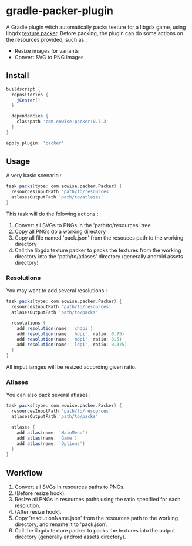 # gradle-packer-plugin

A Gradle plugin witch automatically packs texture for a libgdx game, using libgdx [texture packer](https://github.com/libgdx/libgdx/wiki/Texture-packer#wiki-NinePatches). Before packing, the plugin can do some actions on the resources provided, such as :

* Resize images for variants
* Convert SVG to PNG images

## Install

```groovy
buildscript {
  repositories {
    jCenter()
  }

  dependencies {
    classpath 'com.eowise:packer:0.7.3'
  }
}

apply plugin: 'packer'
```

## Usage

A very basic scenario :
```groovy
task packs(type: com.eowise.packer.Packer) {
  resourcesInputPath 'path/to/resources'
  atlasesOutputPath 'path/to/atlases'
}
```
This task will do the folowing actions :

1. Convert all SVGs to PNGs in the 'path/to/resources' tree
2. Copy all PNGs do a working directory
3. Copy all file named 'pack.json' from the resouces path to the working directory
4. Call the libgdx texture packer to packs the textures from the working directory into the 'path/to/atlases' directory (generally android assets directory)

### Resolutions

You may want to add several resolutions :
```groovy
task packs(type: com.eowise.packer.Packer) {
  resourcesInputPath 'path/to/resources'
  atlasesOutputPath 'path/to/packs'

  resolutions {
    add resolution(name: 'xhdpi')
    add resolution(name: 'hdpi', ratio: 0.75)
    add resolution(name: 'mdpi', ratio: 0.5)
    add resolution(name: 'ldpi', ratio: 0.375)
  }
}
```
All imput iamges will be resized according given ratio.

### Atlases

You can also pack several atlases :
```groovy
task packs(type: com.eowise.packer.Packer) {
  resourcesInputPath 'path/to/resources'
  atlasesOutputPath 'path/to/packs'

  atlases {
    add atlas(name: 'MainMenu')
    add atlas(name: 'Game')
    add atlas(name: 'Options')
  }
}
```
## Workflow

1. Convert all SVGs in resources paths to PNGs.
2. (Before resize hook).
3. Resize all PNGs in resources paths using the ratio specified for each resolution.
4. (After resize hook).
5. Copy 'resolutionName.json' from the resources path to the working directory, and rename it to 'pack.json'.
6. Call the libgdx texture packer to packs the textures into the output directory (generally android assets directory).
